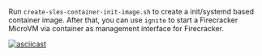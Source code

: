 Run `create-sles-container-init-image.sh` to create a init/systemd based container image. After that, you can use `ignite` to start a Firecracker MicroVM via container as management interface for Firecracker. 

[![asciicast](https://asciinema.org/a/CweBXPrhT8jTf3FW6SZZdDHP8.svg)](https://asciinema.org/a/CweBXPrhT8jTf3FW6SZZdDHP8)